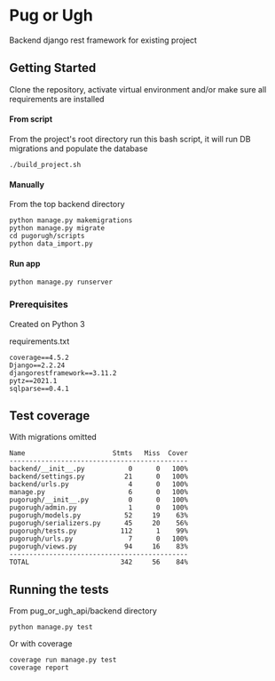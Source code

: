 #  Pug or Ugh

Backend django rest framework for existing project

## Getting Started

Clone the repository, activate virtual environment and/or make sure all requirements are installed

#### From script

From the project's root directory run this bash script, it will run DB migrations and populate the database

```
./build_project.sh
```

#### Manually

From the top backend directory

```
python manage.py makemigrations
python manage.py migrate
cd pugorugh/scripts
python data_import.py
```

#### Run app

```
python manage.py runserver
```

### Prerequisites

Created on Python 3

requirements.txt
```
coverage==4.5.2
Django==2.2.24
djangorestframework==3.11.2
pytz==2021.1
sqlparse==0.4.1
```

## Test coverage

With migrations omitted

```
Name                      Stmts   Miss  Cover
---------------------------------------------
backend/__init__.py           0      0   100%
backend/settings.py          21      0   100%
backend/urls.py               4      0   100%
manage.py                     6      0   100%
pugorugh/__init__.py          0      0   100%
pugorugh/admin.py             1      0   100%
pugorugh/models.py           52     19    63%
pugorugh/serializers.py      45     20    56%
pugorugh/tests.py           112      1    99%
pugorugh/urls.py              7      0   100%
pugorugh/views.py            94     16    83%
---------------------------------------------
TOTAL                       342     56    84%
```

## Running the tests

From pug_or_ugh_api/backend directory

```
python manage.py test
```

Or with coverage

```
coverage run manage.py test
coverage report
```
